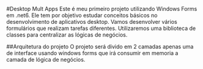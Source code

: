 #Desktop Mult Apps
Este é meu primeiro projeto utilizando Windows Forms em .net6. Ele tem por objetivo estudar conceitos básicos no desenvolvimento de aplicativos desktop.
Vamos desenvolver vários formulários que realizam tarefas diferentes.
Utilizaremos uma biblioteca de classes para centralizar as lógicas de negócios.

##Arquitetura do projeto
O projeto será divido em 2 camadas apenas uma de interface usando windows forms que irá consumir em memoria a camada de lógica de negócios.
